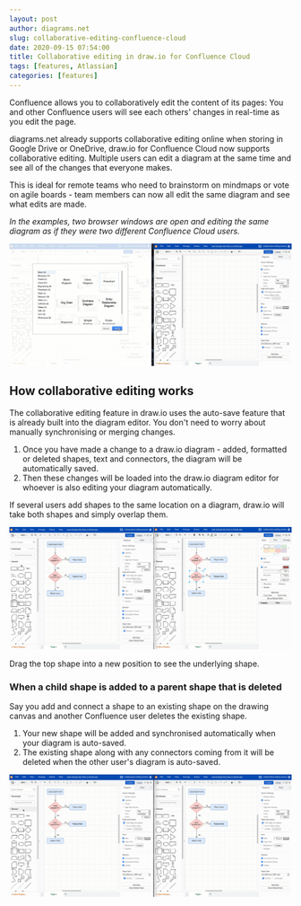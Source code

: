 ```yaml
---
layout: post
author: diagrams.net
slug: collaborative-editing-confluence-cloud
date: 2020-09-15 07:54:00
title: Collaborative editing in draw.io for Confluence Cloud
tags: [features, Atlassian]
categories: [features]
---
```


Confluence allows you to collaboratively edit the content of its pages: You and other Confluence users will see each others' changes in real-time as you edit the page.

diagrams.net already supports collaborative editing online when storing in Google Drive or OneDrive, draw.io for Confluence Cloud now supports collaborative editing. Multiple users can edit a diagram at the same time and see all of the changes that everyone makes.

This is ideal for remote teams who need to brainstorm on mindmaps or vote on agile boards - team members can now all edit the same diagram and see what edits are made.

_In the examples, two browser windows are open and editing the same diagram as if they were two different Confluence Cloud users._

<img src="/assets/img/blog/confluence-cloud-collaborative-editing.gif" style="max-width:100%;height:auto;" alt="Two people editing the same diagram in draw.io for Confluence Cloud will see each others' changes as they are auto-saved">

## How collaborative editing works

The collaborative editing feature in draw.io uses the auto-save feature that is already built into the diagram editor. You don't need to worry about manually synchronising or merging changes.

1. Once you have made a change to a draw.io diagram - added, formatted or deleted shapes, text and connectors, the diagram will be automatically saved.
2. Then these changes will be loaded into the draw.io diagram editor for whoever is also editing your diagram automatically.

If several users add shapes to the same location on a diagram, draw.io will take both shapes and simply overlap them.

<img src="/assets/img/blog/confluence-cloud-collaborative-editing-overlap.gif" style="max-width:100%;height:auto;" alt="When multiple users add shapes in the same location, draw.io for Confluence Cloud will overlap them">

Drag the top shape into a new position to see the underlying shape.


### When a child shape is added to a parent shape that is deleted

Say you add and connect a shape to an existing shape on the drawing canvas and another Confluence user deletes the existing shape.

1. Your new shape will be added and synchronised automatically when your diagram is auto-saved.
2. The existing shape along with any connectors coming from it will be deleted when the other user's diagram is auto-saved.

<img src="/assets/img/blog/confluence-cloud-collaborative-editing-delete.gif" style="max-width:100%;height:auto;" alt="If a parent node is deleted by one user, but a child shape is connected to that parent node by another user, the connector from the parent to the child shape will be deleted when the diagram is auto-saved">

